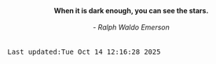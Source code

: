 
<div align="center"><b><span>When it is dark enough, you can see the stars.</span></b><br><br><i> - Ralph Waldo Emerson</i></div>
<br><br><kbd>Last updated:Tue Oct 14 12:16:28 2025</kbd>